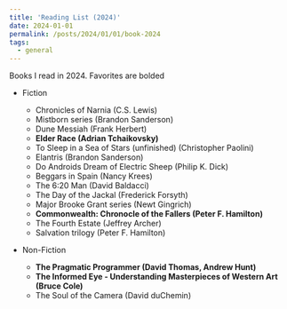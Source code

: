 ```yaml
---
title: 'Reading List (2024)'
date: 2024-01-01
permalink: /posts/2024/01/01/book-2024
tags:
  - general
---
```


Books I read in 2024. Favorites are bolded

- Fiction
    - Chronicles of Narnia (C.S. Lewis)
    - Mistborn series (Brandon Sanderson)
    - Dune Messiah (Frank Herbert)
    - **Elder Race (Adrian Tchaikovsky)**
    - To Sleep in a Sea of Stars (unfinished) (Christopher Paolini)
    - Elantris (Brandon Sanderson)
    - Do Androids Dream of Electric Sheep (Philip K. Dick)
    - Beggars in Spain (Nancy Krees)
    - The 6:20 Man (David Baldacci)
    - The Day of the Jackal (Frederick Forsyth)
    - Major Brooke Grant series (Newt Gingrich)
    - **Commonwealth: Chronocle of the Fallers (Peter F. Hamilton)**
    - The Fourth Estate (Jeffrey Archer)
    - Salvation trilogy (Peter F. Hamilton)
 


- Non-Fiction
    - **The Pragmatic Programmer (David Thomas, Andrew Hunt)**
    - **The Informed Eye - Understanding Masterpieces of Western Art (Bruce Cole)**
    - The Soul of the Camera (David duChemin)
